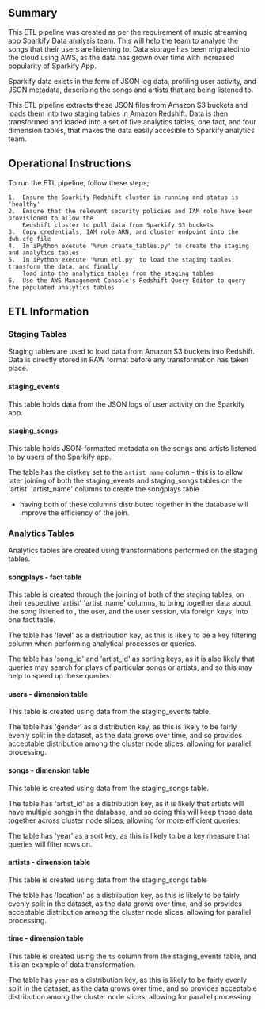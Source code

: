 ## Summary

This ETL pipeline was created as per the requirement of music streaming app Sparkify Data analysis 
team. This will help the team to analyse the songs that their users are listening to. Data storage 
has been migratedinto the cloud using AWS, as the data has grown over time with increased popularity 
of Sparkify App. 

Sparkify data exists in the form of JSON log data, profiling user activity, and JSON metadata, 
describing the songs and artists that are being listened to. 

This ETL pipeline extracts these JSON files from Amazon S3 buckets and loads them into two staging
tables in Amazon Redshift. Data is then transformed and loaded into a set of five analytics tables, 
one fact, and four dimension tables, that makes the data easily accesible to Sparkify analytics team.


## Operational Instructions

To run the ETL pipeline, follow these steps;

	1. 	Ensure the Sparkify Redshift cluster is running and status is 'healthy'
	2. 	Ensure that the relevant security policies and IAM role have been provisioned to allow the 
		Redshift cluster to pull data from Sparkify S3 buckets
	3. 	Copy credentials, IAM role ARN, and cluster endpoint into the dwh.cfg file
	4. 	In iPython execute '%run create_tables.py' to create the staging and analytics tables
	5. 	In iPython execute '%run etl.py' to load the staging tables, transform the data, and finally 
		load into the analytics tables from the staging tables
	6. 	Use the AWS Management Console's Redshift Query Editor to query the populated analytics tables


## ETL Information

### Staging Tables

Staging tables are used to load data from Amazon S3 buckets into Redshift. Data is directly stored in RAW 
format before any transformation has taken place.

#### staging_events

This table holds data from the JSON logs of user activity on the Sparkify app.


#### staging_songs

This table holds JSON-formatted metadata on the songs and artists listened to by users of the Sparkify app.

The table has the distkey set to the `artist_name` column - this is to allow later joining of both the 
staging_events and staging_songs tables on the 'artist' 'artist_name' columns to create the songplays table
- having both of these columns distributed together in the database will improve the efficiency of the join.


### Analytics Tables

Analytics tables are created using transformations performed on the staging tables.

#### songplays - fact table

This table is created through the joining of both of the staging tables, on their respective 'artist' 'artist_name' 
columns, to bring together data about the song listened to , the user, and the user session, via foreign keys, 
into one fact table.

The table has 'level' as a distribution key, as this is likely to be a key filtering column when performing analytical
processes or queries.

The table has 'song_id' and 'artist_id' as sorting keys, as it is also likely that queries may search for plays of 
particular songs or artists, and so this may help to speed up these queries.


#### users - dimension table

This table is created using data from the staging_events table.

The table has 'gender' as a distribution key, as this is likely to be fairly evenly split in the dataset, as the data 
grows over time, and so provides acceptable distribution among the cluster node slices, allowing for parallel processing.


#### songs - dimension table

This table is created using data from the staging_songs table.

The table has 'artist_id' as a distribution key, as it is likely that artists will have multiple songs in the database, 
and so doing this will keep those data together across cluster node slices, allowing for more efficient queries.

The table has 'year' as a sort key, as this is likely to be a key measure that queries will filter rows on.

#### artists - dimension table

This table is created using data from the staging_songs table

The table has 'location' as a distribution key, as this is likely to be fairly evenly split in the dataset, as the data 
grows over time, and so provides acceptable distribution among the cluster node slices, allowing for parallel processing.


#### time - dimension table

This table is created using the `ts` column from the staging_events table, and it is an example of data transformation.

The table has `year` as a distribution key, as this is likely to be fairly evenly split in the dataset, as the data grows 
over time, and so provides acceptable distribution among the cluster node slices, allowing for parallel processing.